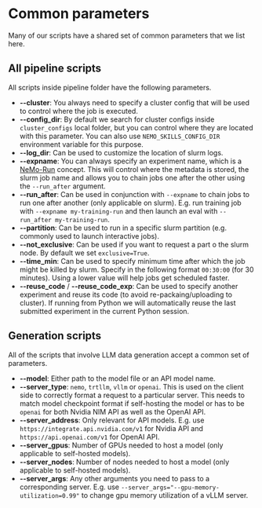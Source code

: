 # Common parameters

Many of our scripts have a shared set of common parameters that we list here.

## All pipeline scripts

All scripts inside pipeline folder have the following parameters.

- **--cluster**: You always need to specify a cluster config that will be used to
  control where the job is executed.
- **--config_dir**: By default we search for cluster configs inside `cluster_configs`
  local folder, but you can control where they are located with this parameter.
  You can also use `NEMO_SKILLS_CONFIG_DIR` environment variable for this purpose.
- **--log_dir**: Can be used to customize the location of slurm logs.
- **--expname**: You can always specify an experiment name, which is a
  [NeMo-Run](https://github.com/NVIDIA/NeMo-Run) concept. This will control where
  the metadata is stored, the slurm job name and allows you to chain jobs one
  after the other using the `--run_after` argument.
- **--run_after**: Can be used in conjunction with `--expname` to chain jobs to
  run one after another (only applicable on slurm). E.g. run training job with
  `--expname my-training-run` and then launch an eval with `--run_after my-training-run`.
- **--partition**: Can be used to run in a specific slurm partition (e.g. commonly used
  to launch interactive jobs).
- **--not_exclusive**: Can be used if you want to request a part o the slurm node. By default
  we set `exclusive=True`.
- **--time_min**: Can be used to specify minimum time after which the job might be killed by slurm.
  Specify in the following format `00:30:00` (for 30 minutes). Using a lower value will help jobs
  get scheduled faster.
- **--reuse_code** / **--reuse_code_exp**: Can be used to specify another experiment and reuse
  its code (to avoid re-packaing/uploading to cluster). If running from Python we will automatically
  reuse the last submitted experiment in the current Python session.

## Generation scripts

All of the scripts that involve LLM data generation accept a common set of parameters.

- **--model**: Either path to the model file or an API model name.
- **--server_type**: `nemo`, `trtllm`, `vllm` or `openai`. This is used on the client side
  to correctly format a request to a particular server. This needs to match model
  checkpoint format if self-hosting the model or has to be `openai` for both Nvidia
  NIM API as well as the OpenAI API.
- **--server_address**: Only relevant for API models. E.g. use
  `https://integrate.api.nvidia.com/v1` for Nvidia API and
  `https://api.openai.com/v1` for OpenAI API.
- **--server_gpus**: Number of GPUs needed to host a model (only applicable to self-hosted models).
- **--server_nodes**: Number of nodes needed to host a model (only applicable to self-hosted models).
- **--server_args**: Any other arguments you need to pass to a corresponding server.
  E.g. use `--server_args="--gpu-memory-utilization=0.99"` to change gpu memory utilization of a
  vLLM server.